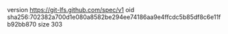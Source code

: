 version https://git-lfs.github.com/spec/v1
oid sha256:702382a700d1e080a8582be294ee74186aa9e4ffcdc5b85df8c6e11fb92bb870
size 303
